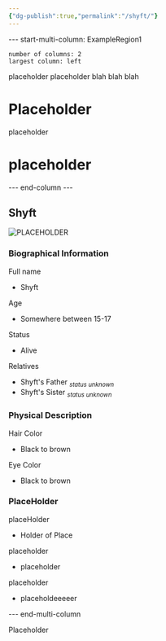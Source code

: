 ```yaml
---
{"dg-publish":true,"permalink":"/shyft/"}
---
```



--- start-multi-column: ExampleRegion1  
```column-settings  
number of columns: 2  
largest column: left  
```

placeholder placeholder blah blah blah







# Placeholder



placeholder




# placeholder
--- end-column ---

<html lang="en">
<head>
  <meta charset="UTF-8">
  <meta http-equiv="X-UA-Compatible" content="IE=edge">
  <meta name="viewport" content="width=device-width, initial-scale=1.0">
  <title>Document</title>
</head>
<body>
  <div class="infobox">
    <div class="heading">
      <h2>Shyft</h2>
    </div>
    <img src="IMG_8743.jpeg" class="infobox-img"
      alt="PLACEHOLDER">
    <div class="infobox-group">
      <div class="heading">
        <h3>Biographical Information</h3>
      </div>
      <div class="infobox-data">
	    <div class="infobox-datarow">
          <p class="data-heading">Full name</p>
          <ul class="data-content">
	          <li>Shyft</li>
          </ul>
        </div>
        <div class="infobox-datarow">
          <p class="data-heading">Age</p>
          <ul class="data-content">
	          <li>Somewhere between 15-17</li>
          </ul>
        </div>
        <div class="infobox-datarow">
          <p class="data-heading">Status</p>
          <ul class="data-content">
	          <li>Alive</li>
          </ul>
        </div>
        <div class="infobox-datarow">
          <p class="data-heading">Relatives</p>
          <ul class="data-content">
	          <li>Shyft's Father <sub><i "style=color: skyblue">status unknown</i></sub></li>
	          <li>Shyft's Sister <sub><i "style=color: skyblue">status unknown</i></sub></li>
          </ul>
        </div>
      </div>
    </div>
    <div class="infobox-group">
      <div class="heading">
        <h3>Physical Description</h3>
      </div>
      <div class="infobox-data">
        <div class="infobox-datarow">
          <p class="data-heading">Hair Color</p>
          <ul class="data-content">
	          <li>Black to brown</li>
          </ul>
        </div>
        <div class="infobox-datarow">
          <p class="data-heading">Eye Color</p>
          <ul class="data-content">
	          <li>Black to brown</li>
          </ul>
        </div>
      </div>
    </div>
    <div class="infobox-group">
      <div class="heading">
        <h3>PlaceHolder</h3>
      </div>
      <div class="infobox-data">
	    <div class="infobox-datarow">
          <p class="data-heading">placeHolder</p>
          <ul class="data-content">
	          <li>Holder of Place</li>
          </ul>
        </div>
        <div class="infobox-datarow">
          <p class="data-heading">placeholder</p>
          <ul class="data-content">
	          <li>placeholder</li>
          </ul>
        </div>
        <div class="infobox-datarow">
          <p class="data-heading">placeholder</p>
          <ul class="data-content">
	          <li>placeholdeeeeer</li>
          </ul>
        </div>
      </div>
    </div>
  </div>
</body>
</html>

--- end-multi-column

Placeholder

